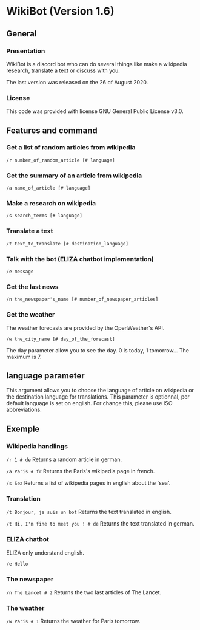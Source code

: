 # WikiBot (Version 1.6)

## General

### Presentation

WikiBot is a discord bot who can do several things like make a wikipedia research, translate a text or discuss with you.

The last version was released on the 26 of August 2020.

### License

This code was provided with license GNU General Public License v3.0.


## Features and command

### Get a list of random articles from wikipedia

`/r number_of_random_article [# language]`

### Get the summary of an article from wikipedia

`/a name_of_article [# language]`

### Make a research on wikipedia

`/s search_terms [# language]`

### Translate a text

`/t text_to_translate [# destination_language]`

### Talk with the bot (ELIZA chatbot implementation)

`/e message`

### Get the last news

`/n the_newspaper's_name [# number_of_newspaper_articles]`

### Get the weather

The weather forecasts are provided by the OpenWeather's API.

`/w the_city_name [# day_of_the_forecast]`

The day parameter allow you to see the day. 0 is today, 1 tomorrow… The maximum is 7.


## language parameter

This argument allows you to choose the language of article on wikipedia or the destination language for translations. This parameter is optionnal, per default language is set on english. For change this, please use ISO abbreviations.

## Exemple

### Wikipedia handlings

`/r 1 # de` 
Returns a random article in german.

`/a Paris # fr`
Returns the Paris's wikipedia page in french.

`/s Sea`
Returns a list of wikipedia pages in english about the 'sea'.

### Translation

`/t Bonjour, je suis un bot`
Returns the text translated in english.

`/t Hi, I'm fine to meet you ! # de`
Returns the text translated in german.

### ELIZA chatbot

ELIZA only understand english.

`/e Hello`

### The newspaper

`/n The Lancet # 2`
Returns the two last articles of The Lancet.

### The weather

`/w Paris # 1`
Returns the weather for Paris tomorrow.
